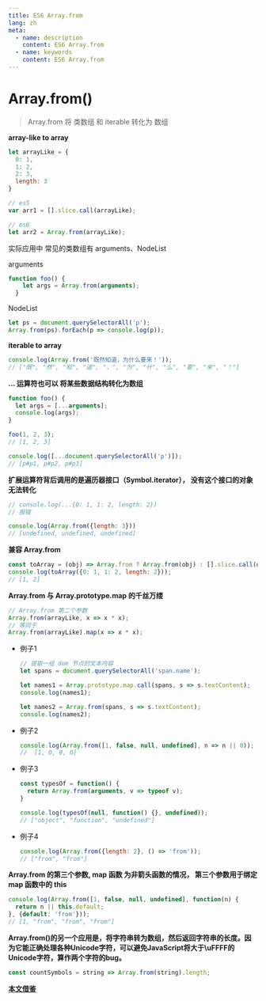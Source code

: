 ```yaml
---
title: ES6 Array.from
lang: zh
meta:
  - name: description
    content: ES6 Array.from
  - name: keywords
    content: ES6 Array.from
---
```


# Array.from()

> Array.from 将 类数组 和 iterable 转化为 数组

**array-like to array**

  ```js
  let arrayLike = {
    0: 1, 
    1: 2,
    2: 3,
    length: 3
  }

  // es5
  var arr1 = [].slice.call(arrayLike);

  // es6
  let arr2 = Array.from(arrayLike);
  ```

实际应用中 常见的类数组有 arguments、NodeList

arguments

  ```js
  function foo() {
      let args = Array.from(arguments);
    }
  ```

NodeList

  ```js
  let ps = document.querySelectorAll('p');
  Array.from(ps).forEach(p => console.log(p));
  ```

**iterable to array**

  ```js
  console.log(Array.from('既然知道，为什么要来！'));
  // ["既", "然", "知", "道", "，", "为", "什", "么", "要", "来", "！"]
```

**... 运算符也可以 将某些数据结构转化为数组**

  ```js
  function foo() {
    let args = [...arguments];
    console.log(args);
  }

  foo(1, 2, 3);
  // [1, 2, 3]

  console.log([...document.querySelectorAll('p')]);
  // [p#p1, p#p2, p#p3]
  ```

**扩展运算符背后调用的是遍历器接口（Symbol.iterator）， 没有这个接口的对象无法转化**

  ```js
  // console.log(...{0: 1, 1: 2, length: 2}) 
  // 报错

  console.log(Array.from({length: 3}))
  // [undefined, undefined, undefined]
  ```

**兼容 Array.from**

  ```js
  const toArray = (obj) => Array.from ? Array.from(obj) : [].slice.call(obj);
  console.log(toArray({0: 1, 1: 2, length: 2}));
  // [1, 2]
  ```

**Array.from 与 Array.prototype.map 的千丝万缕**

  ```js
  // Array.from 第二个参数
  Array.from(arrayLike, x => x * x);
  // 等同于
  Array.from(arrayLike).map(x => x * x);
  ```

  * 例子1
    ```js
    // 提取一组 dom 节点的文本内容
    let spans = document.querySelectorAll('span.name');
    
    let names1 = Array.prototype.map.call(spans, s => s.textContent);
    console.log(names1);

    let names2 = Array.from(spans, s => s.textContent);
    console.log(names2);
    ```

  * 例子2
    ```js
    console.log(Array.from([1, false, null, undefined], n => n || 0));
    //  [1, 0, 0, 0]
    ```

  * 例子3

    ```js
    const typesOf = function() {
      return Array.from(arguments, v => typeof v);
    }

    console.log(typesOf(null, function() {}, undefined));
    // ["object", "function", "undefined"]
    ```


  * 例子4
    ```js
    console.log(Array.from({length: 2}, () => 'from'));
    // ["from", "from"]
    ```


**Array.from 的第三个参数,  map 函数 为非箭头函数的情况， 第三个参数用于绑定 map 函数中的 this**

  ```js
  console.log(Array.from([1, false, null, undefined], function(n) {
    return n || this.default;
  }, {default: 'from'}));
  // [1, "from", "from", "from"]
  ```

**Array.from()的另一个应用是，将字符串转为数组，然后返回字符串的长度。因为它能正确处理各种Unicode字符，可以避免JavaScript将大于\uFFFF的Unicode字符，算作两个字符的bug。**

  ```js
  const countSymbols = string => Array.from(string).length;
  ```

**[本文借鉴](http://caibaojian.com/es6/array.html "es6")**  


<Valine></Valine>
